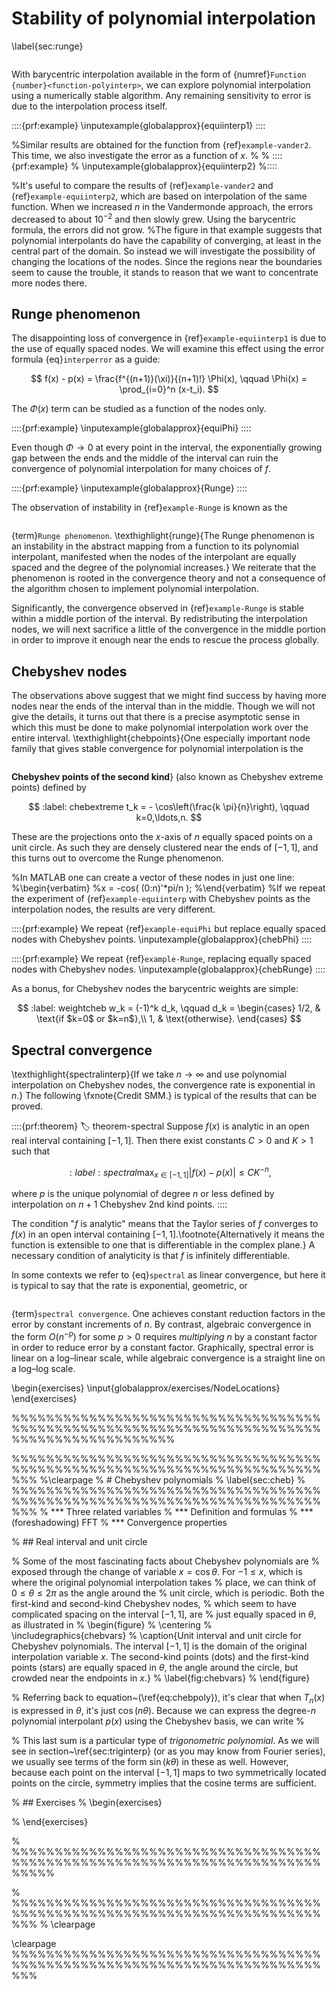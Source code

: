 # Stability of polynomial interpolation
\label{sec:runge}


```{index} stability!of polynomial interpolation
```

With  barycentric interpolation available in the form of {numref}`Function {number}<function-polyinterp>`, we can explore polynomial interpolation using a numerically stable algorithm. Any remaining sensitivity to error is due to the interpolation process itself.

::::{prf:example}
  \inputexample{globalapprox}{equiinterp1}
::::


%Similar results are obtained for the function from {ref}`example-vander2`. This time, we also investigate the error as a function of $x$.
%
%
::::{prf:example}
%  \inputexample{globalapprox}{equiinterp2}
%::::


%It's useful to compare the results of {ref}`example-vander2` and {ref}`example-equiinterp2`, which are based on interpolation of the same function. When we increased $n$ in the Vandermonde approach, the errors decreased to about $10^{-2}$ and then slowly grew. Using the barycentric formula, the errors did not grow.
%The figure in that example suggests that polynomial interpolants do have the capability of converging, at least in the central part of the domain. So instead we will investigate the possibility of changing the locations of the nodes. Since the regions near the boundaries seem to cause the trouble, it stands to reason that we want to concentrate more nodes there.



## Runge phenomenon

The disappointing loss of convergence in {ref}`example-equiinterp1` is due to the use of equally spaced nodes. We will examine this effect using the error formula {eq}`interperror` as a guide:

$$
  f(x) - p(x) = \frac{f^{(n+1)}(\xi)}{(n+1)!} \Phi(x), \qquad \Phi(x) =
  \prod_{i=0}^n (x-t_i).
$$

The $\Phi(x)$ term can be studied as a function of the nodes only.


::::{prf:example}
  \inputexample{globalapprox}{equiPhi}
::::


Even though $\Phi\to 0$ at every point in the interval, the exponentially growing gap between the ends and the middle of the interval can ruin the convergence of polynomial interpolation for many choices of $f$.


::::{prf:example}
  \inputexample{globalapprox}{Runge}
::::


The observation of instability in {ref}`example-Runge` is known as the 
```{index} Runge phenomenon
```
 {term}`Runge phenomenon`. \texthighlight{runge}{The Runge phenomenon is an instability in the abstract mapping from a function to its polynomial interpolant, manifested when the nodes of the interpolant are equally spaced and the degree of the polynomial increases.}  We reiterate that the phenomenon is rooted in the convergence theory and not a consequence of the algorithm chosen to implement polynomial interpolation.

Significantly, the convergence observed in {ref}`example-Runge` is stable within a middle portion of the interval. By redistributing the interpolation nodes, we will next sacrifice a little of the convergence in the middle portion in order to improve it enough near the ends to rescue the process globally.

## Chebyshev nodes

The observations above suggest that we might find success by having more nodes near the ends of the interval than in the middle. Though we will not give the details, it turns out that there is a precise asymptotic sense in which this must be done to make polynomial interpolation work over the entire interval. \texthighlight{chebpoints}{One especially important node family that gives stable convergence for polynomial interpolation is the 
```{index} Chebyshev points!second kind
```
 **Chebyshev points of the second kind**} (also known as Chebyshev extreme points) defined by

$$
  :label: chebextreme
  t_k = - \cos\left(\frac{k \pi}{n}\right), \qquad k=0,\ldots,n.
$$

These are the projections onto the $x$-axis of $n$ equally spaced points on a unit circle. As such they are densely clustered near the ends of $[-1,1]$, and this turns
out to overcome the Runge phenomenon.

%In MATLAB one can create a vector of these nodes in just one line:
%\begin{verbatim}
%x = -cos( (0:n)'*pi/n );
%\end{verbatim}
%If we repeat the experiment of {ref}`example-equiinterp` with Chebyshev points as the interpolation nodes, the results are very different.


::::{prf:example}
  We repeat {ref}`example-equiPhi` but replace equally spaced nodes with Chebyshev points.
  \inputexample{globalapprox}{chebPhi}
::::



::::{prf:example}
  We repeat {ref}`example-Runge`, replacing equally spaced nodes with Chebyshev nodes.
  \inputexample{globalapprox}{chebRunge}
::::


As a bonus, for Chebyshev nodes the barycentric weights are simple:

$$
  :label: weightcheb
  w_k = (-1)^k d_k, \qquad d_k =
  \begin{cases}
    1/2, & \text{if $k=0$ or $k=n$},\\
    1, & \text{otherwise}.
  \end{cases}
$$




## Spectral convergence
\texthighlight{spectralinterp}{If we take $n\rightarrow \infty$ and use polynomial interpolation on Chebyshev nodes, the convergence rate is exponential in $n$.} The following \fxnote{Credit SMM.} is typical of the results that can be proved.

::::{prf:theorem}
  :label: theorem-spectral
  Suppose $f(x)$ is analytic in an open real interval containing $[-1,1]$. Then there exist constants $C>0$ and $K>1$ such that
  
$$
    :label: spectral
    \max_{x\in[-1,1]} | f(x) - p(x) | \le C K^{-n},
  $$

  where $p$ is the unique polynomial of degree $n$ or less defined by interpolation on $n+1$ Chebyshev 2nd kind points.
::::

The condition "$f$ is analytic" means that the Taylor series of $f$ converges to $f(x)$ in an open interval containing $[-1,1]$.\footnote{Alternatively it means the function is extensible to one that is differentiable in the complex plane.} A necessary condition of analyticity is that $f$ is infinitely differentiable.

In some contexts we refer to {eq}`spectral` as linear convergence, but here it is typical to say that the rate is exponential, geometric, or 
```{index} convergence rate!spectral
```
 {term}`spectral convergence`. One achieves  constant reduction factors in the error by constant increments of $n$. By contrast, algebraic convergence in the form $O(n^{-p})$ for some $p>0$ requires *multiplying* $n$ by a constant factor in order to reduce error by a constant factor. Graphically, spectral error is linear on a log–linear scale, while algebraic convergence is a straight line on a log–log scale.

\begin{exercises}
  \input{globalapprox/exercises/NodeLocations}
\end{exercises}

%%%%%%%%%%%%%%%%%%%%%%%%%%%%%%%%%%%%%%%%%%%%%%%%%%%%%%%%%%%%%%%%%%%%%%%%%%%%%%%%%%%%%%%%%%%



%%%%%%%%%%%%%%%%%%%%%%%%%%%%%%%%%%%%%%%%%%%%%%%%%%%%%%%%%%%%%%%%%%%%%%%%%%%
%\clearpage
% # Chebyshev polynomials
% \label{sec:cheb}
% %%%%%%%%%%%%%%%%%%%%%%%%%%%%%%%%%%%%%%%%%%%%%%%%%%%%%%%%%%%%%%%%%%%%%%%%%%%
% *** Three related variables
% *** Definition and formulas
% *** (foreshadowing) FFT
% *** Convergence properties

% ## Real interval and unit circle

% Some of the most fascinating facts about Chebyshev polynomials are
% exposed through the change of variable $x=\cos \theta$. For $-1\le x
% \le 1$, which is where the original polynomial interpolation takes
% place, we can think of $0\le \theta \le 2\pi$ as the angle around the
% unit circle, which is periodic. Both the first-kind and second-kind Chebyshev nodes,
% which seem to have complicated spacing on the interval $[-1,1]$, are
% just equally spaced in $\theta$, as illustrated in
% \begin{figure}
%   \centering
%   \includegraphics{chebvars}
%   \caption{Unit interval and unit circle for Chebyshev polynomials. The interval $[-1,1]$ is the domain of the original interpolation variable $x$. The second-kind points (dots) and the first-kind points (stars) are equally spaced in $\theta$, the angle around the circle, but crowded near the endpoints in $x$.}
%   \label{fig:chebvars}
% \end{figure}

% Referring back to equation~(\ref{eq:chebpoly}), it's clear that when $T_n(x)$ is expressed in $\theta$, it's just $\cos(n\theta)$. Because we can express the degree-$n$ polynomial interpolant $p(x)$ using the Chebyshev basis, we can write
% 
$$
%   p(x) = \sum_{k=0}^n c_k T_k(x) = \sum_{k=0}^n c_k \cos (k \theta).
% $$

% This last sum is a particular type of *trigonometric polynomial*. As we will see in section~\ref{sec:triginterp} (or as you may know from Fourier series), we usually see terms of the form $\sin(k\theta)$ in these as well. However, because each point on the interval $[-1,1]$ maps to two symmetrically located points on the circle, symmetry implies that the cosine terms are sufficient.



% ## Exercises
% \begin{exercises}


% \end{exercises}


% %%%%%%%%%%%%%%%%%%%%%%%%%%%%%%%%%%%%%%%%%%%%%%%%%%%%%%%%%%%%%%%%%%%%%%%%%%%%%


% %%%%%%%%%%%%%%%%%%%%%%%%%%%%%%%%%%%%%%%%%%%%%%%%%%%%%%%%%%%%%%%%%%%%%%%%%%%
% \clearpage

\clearpage
%%%%%%%%%%%%%%%%%%%%%%%%%%%%%%%%%%%%%%%%%%%%%%%%%%%%%%%%%%%%%%%%%%%%%%%%%%%
